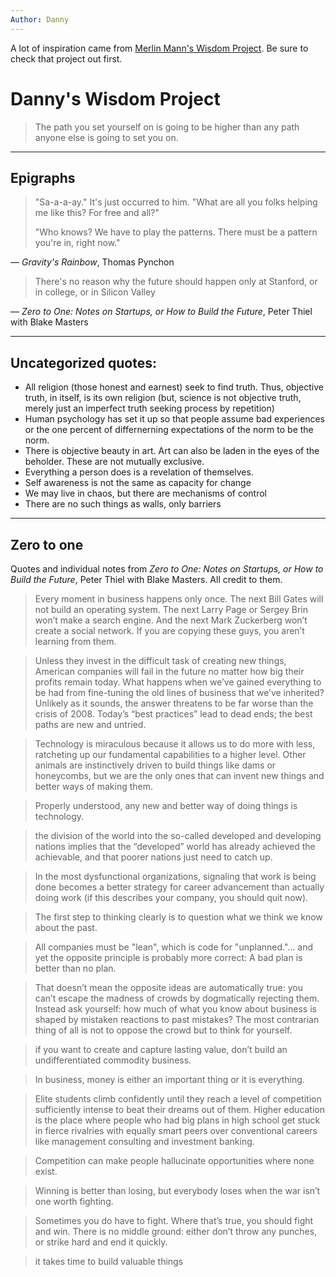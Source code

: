 ```yaml
---
Author: Danny
--- 
```

A lot of inspiration came from [Merlin Mann's Wisdom Project](https://github.com/merlinmann/wisdom/blob/master/wisdom.md). Be sure to check that project out first.


# Danny's Wisdom Project
> The path you set yourself on is going to be higher than any path anyone else is going to set you on.
---

## Epigraphs
> "Sa-a-a-ay." It's just occurred to him. "What are all you folks helping me like this? For free and all?"
>
> "Who knows? We have to play the patterns. There must be a pattern you're in, right now."

— *Gravity's Rainbow*, Thomas Pynchon

> There's no reason why the future should happen only at Stanford, or in college, or in Silicon Valley

— *Zero to One: Notes on Startups, or How to Build the Future*, Peter Thiel with Blake Masters

--- 
## Uncategorized quotes:
- All religion (those honest and earnest) seek to find truth. Thus, objective truth, in itself, is its own religion (but, science is not objective truth, merely just an imperfect truth seeking process by repetition)
- Human psychology has set it up so that people assume bad experiences or the one percent of differnerning expectations of the norm to be the norm.
- There is objective beauty in art. Art can also be laden in the eyes of the beholder. These are not mutually exclusive.
- Everything a person does is a revelation of themselves.
- Self awareness is not the same as capacity for change
- We may live in chaos, but there are mechanisms of control
- There are no such things as walls, only barriers

---
## Zero to one
Quotes and individual notes from *Zero to One: Notes on Startups, or How to Build the Future*, Peter Thiel with Blake Masters. All credit to them.
> Every moment in business happens only once. The next Bill Gates will not build an operating system. The next Larry Page or Sergey Brin won’t make a search engine. And the next Mark Zuckerberg won’t create a social network. If you are copying these guys, you aren’t learning from them.

> Unless they invest in the difficult task of creating new things, American companies will fail in the future no matter how big their profits remain today. What happens when we’ve gained everything to be had from fine-tuning the old lines of business that we’ve inherited? Unlikely as it sounds, the answer threatens to be far worse than the crisis of 2008. Today’s “best practices” lead to dead ends; the best paths are new and untried.

> Technology is miraculous because it allows us to do more with less, ratcheting up our fundamental capabilities to a higher level. Other animals are instinctively driven to build things like dams or honeycombs, but we are the only ones that can invent new things and better ways of making them.

> Properly understood, any new and better way of doing things is technology.
 
> the division of the world into the so-called developed and developing nations implies that the “developed” world has   already achieved the achievable, and that poorer nations just need to catch up.

> In the most dysfunctional organizations, signaling that work is being done becomes a better strategy for career advancement than actually doing work (if this describes your company, you should quit now).

> The first step to thinking clearly is to question what we think we know about the past.

> All companies must be "lean", which is code for "unplanned."... and yet the opposite principle is probably more correct: A bad plan is better than no plan.

> That doesn’t mean the opposite ideas are automatically true: you can’t escape the madness of crowds by dogmatically rejecting them. Instead ask yourself: how much of what you know about business is shaped by mistaken reactions to past mistakes? The most contrarian thing of all is not to oppose the crowd but to think for yourself.

> if you want to create and capture lasting value, don’t build an undifferentiated commodity business.

> In business, money is either an important thing or it is everything.

> Elite students climb confidently until they reach a level of competition sufficiently intense to beat their dreams out of them. Higher education is the place where people who had big plans in high school get stuck in fierce rivalries with equally smart peers over conventional careers like management consulting and investment banking.

> Competition can make people hallucinate opportunities where none exist.

> Winning is better than losing, but everybody loses when the war isn’t one worth fighting.

> Sometimes you do have to fight. Where that’s true, you should fight and win. There is no middle ground: either don’t throw any punches, or strike hard and end it quickly.

> it takes time to build valuable things

> 
